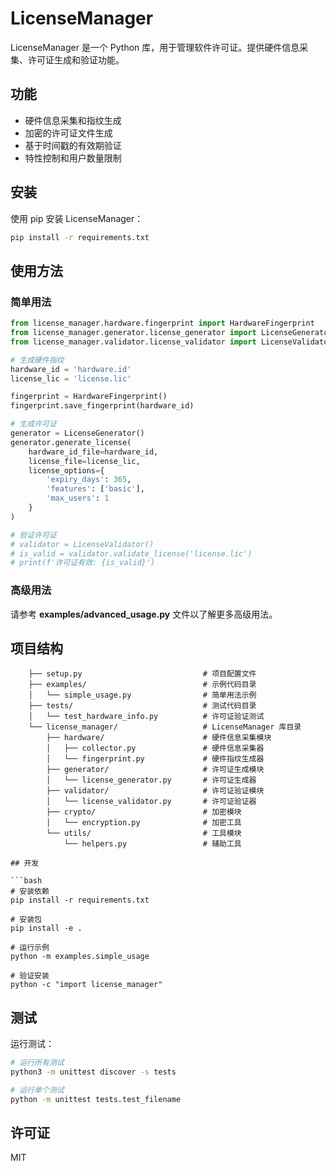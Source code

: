 # LicenseManager

LicenseManager 是一个 Python 库，用于管理软件许可证。提供硬件信息采集、许可证生成和验证功能。

## 功能

- 硬件信息采集和指纹生成
- 加密的许可证文件生成
- 基于时间戳的有效期验证
- 特性控制和用户数量限制

## 安装

使用 pip 安装 LicenseManager：

```bash
pip install -r requirements.txt
```

## 使用方法

### 简单用法

```python
from license_manager.hardware.fingerprint import HardwareFingerprint
from license_manager.generator.license_generator import LicenseGenerator
from license_manager.validator.license_validator import LicenseValidator

# 生成硬件指纹
hardware_id = 'hardware.id'
license_lic = 'license.lic'

fingerprint = HardwareFingerprint()
fingerprint.save_fingerprint(hardware_id)

# 生成许可证
generator = LicenseGenerator()
generator.generate_license(
    hardware_id_file=hardware_id,
    license_file=license_lic,
    license_options={
        'expiry_days': 365,
        'features': ['basic'],
        'max_users': 1
    }
)

# 验证许可证
# validator = LicenseValidator()
# is_valid = validator.validate_license('license.lic')
# print(f'许可证有效: {is_valid}')
```

### 高级用法

请参考 **examples/advanced_usage.py** 文件以了解更多高级用法。

## 项目结构

```plaintext
    ├── setup.py                           # 项目配置文件
    ├── examples/                          # 示例代码目录
    │   └── simple_usage.py                # 简单用法示例
    ├── tests/                             # 测试代码目录
    │   └── test_hardware_info.py          # 许可证验证测试
    └── license_manager/                   # LicenseManager 库目录
        ├── hardware/                      # 硬件信息采集模块
        │   ├── collector.py               # 硬件信息采集器
        │   └── fingerprint.py             # 硬件指纹生成器
        ├── generator/                     # 许可证生成模块
        │   └── license_generator.py       # 许可证生成器
        ├── validator/                     # 许可证验证模块
        │   └── license_validator.py       # 许可证验证器
        ├── crypto/                        # 加密模块
        │   └── encryption.py              # 加密工具
        └── utils/                         # 工具模块
            └── helpers.py                 # 辅助工具
```
```
## 开发

```bash
# 安装依赖
pip install -r requirements.txt

# 安装包
pip install -e .

# 运行示例
python -m examples.simple_usage

# 验证安装
python -c "import license_manager"
```

## 测试

运行测试：

```bash
# 运行所有测试
python3 -m unittest discover -s tests

# 运行单个测试
python -m unittest tests.test_filename
```

## 许可证

MIT
